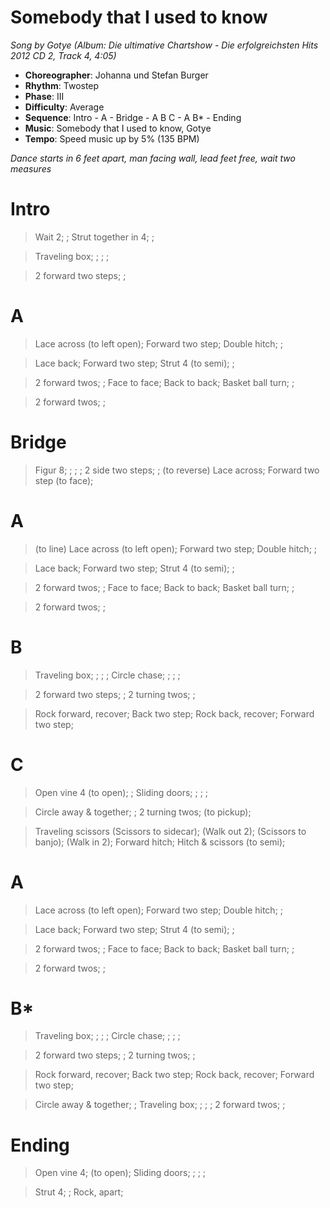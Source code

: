 # Somebody that I used to know
*Song by Gotye (Album: Die ultimative Chartshow - Die erfolgreichsten Hits 2012 CD 2, Track 4, 4:05)*

* **Choreographer**: Johanna und Stefan Burger
* **Rhythm**: Twostep
* **Phase**: III
* **Difficulty**: Average
* **Sequence**: Intro - A - Bridge - A B C - A B* - Ending
* **Music**: Somebody that I used to know, Gotye
* **Tempo**: Speed music up by 5% (135 BPM)

*Dance starts in 6 feet apart, man facing wall, lead feet free, wait two measures*

# Intro

> Wait 2; ; Strut together in 4; ;

> Traveling box; ; ; ;

> 2 forward two steps; ;

# A

> Lace across (to left open); Forward two step; Double hitch; ;

> Lace back; Forward two step; Strut 4 (to semi); ;

> 2 forward twos; ; Face to face; Back to back; Basket ball turn; ;

> 2 forward twos; ;

# Bridge

> Figur 8; ; ; ; 2 side two steps; ; (to reverse) Lace across; Forward two step (to face);

# A

> (to line) Lace across (to left open); Forward two step; Double hitch; ;

> Lace back; Forward two step; Strut 4 (to semi); ;

> 2 forward twos; ; Face to face; Back to back; Basket ball turn; ;

> 2 forward twos; ;

# B

> Traveling box; ; ; ; Circle chase; ; ; ;

> 2 forward two steps; ; 2 turning twos; ;

> Rock forward, recover; Back two step; Rock back, recover; Forward two step;

# C

> Open vine 4 (to open); ; Sliding doors; ; ; ;

> Circle away & together; ; 2 turning twos; (to pickup);

> Traveling scissors (Scissors to sidecar); (Walk out 2); (Scissors to banjo); (Walk in 2); Forward hitch; Hitch & scissors (to semi);

# A

> Lace across (to left open); Forward two step; Double hitch; ;

> Lace back; Forward two step; Strut 4 (to semi); ;

> 2 forward twos; ; Face to face; Back to back; Basket ball turn; ;

> 2 forward twos; ;

# B*

> Traveling box; ; ; ; Circle chase; ; ; ;

> 2 forward two steps; ; 2 turning twos; ;

> Rock forward, recover; Back two step; Rock back, recover; Forward two step;

> Circle away & together; ; Traveling box; ; ; ; 2 forward twos; ;

# Ending

> Open vine 4; (to open); Sliding doors; ; ; ;

> Strut 4; ; Rock, apart;
